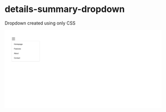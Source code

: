 # details-summary-dropdown
Dropdown created using only CSS

![Alt text](preview/dropdown-preview.png?raw=true)
